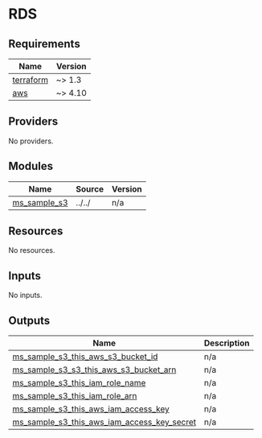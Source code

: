# RDS

<!-- BEGINNING OF PRE-COMMIT-TERRAFORM DOCS HOOK -->
## Requirements

| Name | Version |
|------|---------|
| <a name="requirement_terraform"></a> [terraform](#requirement\_terraform) | ~> 1.3 |
| <a name="requirement_aws"></a> [aws](#requirement\_aws) | ~> 4.10 |

## Providers

No providers.

## Modules

| Name | Source | Version |
|------|--------|---------|
| <a name="module_ms_sample_s3"></a> [ms\_sample\_s3](#module\_ms\_sample\_s3) | ../../ | n/a |

## Resources

No resources.

## Inputs

No inputs.

## Outputs

| Name | Description |
|------|-------------|
| <a name="output_ms_sample_s3_this_aws_s3_bucket_id"></a> [ms\_sample\_s3\_this\_aws\_s3\_bucket\_id](#output\_ms\_sample\_s3\_this\_aws\_s3\_bucket\_id) | n/a |
| <a name="output_ms_sample_s3_s3_this_aws_s3_bucket_arn"></a> [ms\_sample\_s3\_s3\_this\_aws\_s3\_bucket\_arn](#output\_ms\_sample\_s3\_s3\_this\_aws\_s3\_bucket\_arn) | n/a |
| <a name="output_ms_sample_s3_this_iam_role_name"></a> [ms\_sample\_s3\_this\_iam\_role\_name](#output\_ms\_sample\_s3\_this\_iam\_role\_name) | n/a |
| <a name="output_ms_sample_s3_this_iam_role_arn"></a> [ms\_sample\_s3\_this\_iam\_role\_arn](#output\_ms\_sample\_s3\_this\_iam\_role\_arn) | n/a |
| <a name="output_ms_sample_s3_this_aws_iam_access_key"></a> [ms\_sample\_s3\_this\_aws\_iam\_access\_key](#output\_ms\_sample\_s3\_this\_aws\_iam\_access\_key) | n/a |
| <a name="output_ms_sample_s3_this_aws_iam_access_key_secret"></a> [ms\_sample\_s3\_this\_aws\_iam\_access\_key\_secret](#output\_ms\_sample\_s3\_this\_aws\_iam\_access\_key\_secret) | n/a |

<!-- END OF PRE-COMMIT-TERRAFORM DOCS HOOK -->
